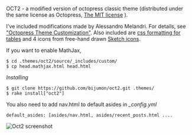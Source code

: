 OCT2 - a modified version of octopress classic theme (distributed under the same license as Octopress, [The MIT license](https://github.com/imathis/octopress#license) ).

I've included modifications made by Alessandro Melandri. For details, see ["Octopress Theme Customization"](http://melandri.net/2012/02/14/octopress-theme-customization/). Also included are [css formatting for tables](http://programus.github.com/blog/2012/03/07/add-table-data-css-for-octopress/) and 4 icons from free-hand drawn [Sketch icons](http://www.charfishdesign.com/19-free-hand-drawn-sketch-icons/).

If you want to enable MathJax,

```
$ cd .themes/oct2/source/_includes/custom/
$ cp head.mathjax.html head.html
```

*Installing*

```
$ git clone https://github.com/bijumon/oct2.git .themes/
$ rake install["oct2"] 
```

You also need to add nav.html to default asides in *_config.yml*

```
default_asides: [asides/nav.html, asides/recent_posts.html ....
```

![Oct2 screenshot](https://raw.github.com/bijumon/oct2/master/source/images/oct2.png)
